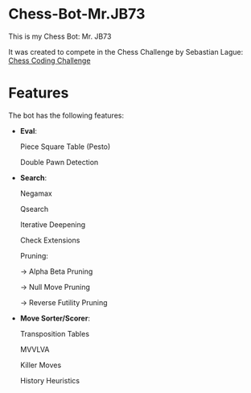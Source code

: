 # Chess-Bot-Mr.JB73
This is my Chess Bot: Mr. JB73

It was created to compete in the Chess Challenge by Sebastian Lague: [Chess Coding Challenge](https://youtu.be/iScy18pVR58)

# Features
The bot has the following features:

- **Eval**:

  Piece Square Table (Pesto)

  Double Pawn Detection

- **Search**:

  Negamax

  Qsearch

  Iterative Deepening

  Check Extensions

  Pruning:

    -> Alpha Beta Pruning
  
    -> Null Move Pruning
  
    -> Reverse Futility Pruning
  
- **Move Sorter/Scorer**:

  Transposition Tables

  MVVLVA

  Killer Moves

  History Heuristics
